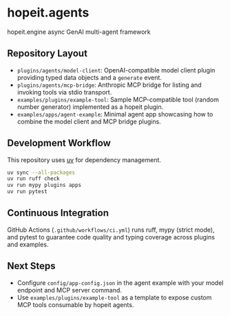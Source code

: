 # hopeit.agents

hopeit.engine async GenAI multi-agent framework

## Repository Layout
- `plugins/agents/model-client`: OpenAI-compatible model client plugin providing typed data objects and a `generate` event.
- `plugins/agents/mcp-bridge`: Anthropic MCP bridge for listing and invoking tools via stdio transport.
- `examples/plugins/example-tool`: Sample MCP-compatible tool (random number generator) implemented as a hopeit plugin.
- `examples/apps/agent-example`: Minimal agent app showcasing how to combine the model client and MCP bridge plugins.

## Development Workflow
This repository uses [uv](https://docs.astral.sh/uv/) for dependency management.

```bash
uv sync --all-packages
uv run ruff check
uv run mypy plugins apps
uv run pytest
```

## Continuous Integration
GitHub Actions (`.github/workflows/ci.yml`) runs ruff, mypy (strict mode), and pytest to guarantee code quality and typing coverage across plugins and examples.

## Next Steps
- Configure `config/app-config.json` in the agent example with your model endpoint and MCP server command.
- Use `examples/plugins/example-tool` as a template to expose custom MCP tools consumable by hopeit agents.
